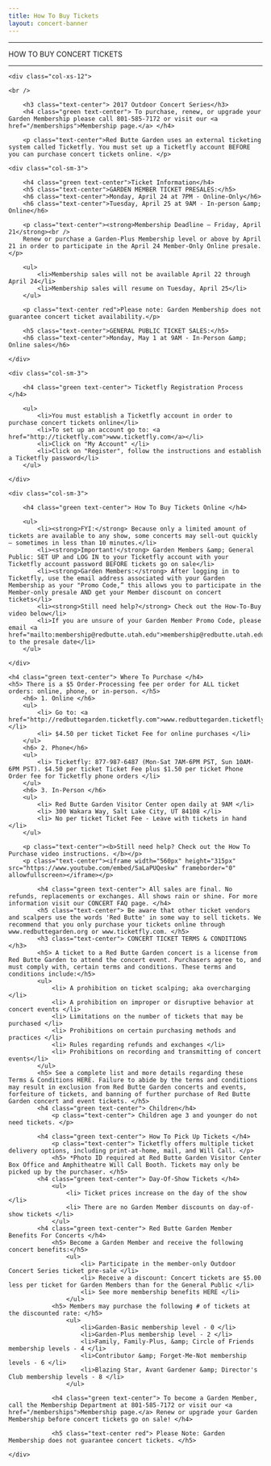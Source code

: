 ```yaml
---
title: How To Buy Tickets
layout: concert-banner
---
```


<div class="eventdivide">
	<hr>
		<div class="grid-header">HOW TO BUY CONCERT TICKETS</div>
	<hr>
</div>

<div class="row-fluid">

	<div class="col-xs-12">

	<br />

		<h3 class="text-center"> 2017 Outdoor Concert Series</h3>
		<h4 class="green text-center"> To purchase, renew, or upgrade your Garden Membership please call 801-585-7172 or visit our <a href="/memberships">Membership page.</a> </h4>

		<p class="text-center">Red Butte Garden uses an external ticketing system called Ticketfly. You must set up a Ticketfly account BEFORE you can purchase concert tickets online. </p>

<div class="row-fluid">

	<div class="col-sm-3">

		<h4 class="green text-center">Ticket Information</h4> 
		<h5 class="text-center">GARDEN MEMBER TICKET PRESALES:</h5>
		<h6 class="text-center">Monday, April 24 at 7PM - Online-Only</h6>
		<h6 class="text-center">Tuesday, April 25 at 9AM - In-person &amp; Online</h6>
		 
		<p class="text-center"><strong>Membership Deadline – Friday, April 21</strong><br />
		Renew or purchase a Garden-Plus Membership level or above by April 21 in order to participate in the April 24 Member-Only Online presale.</p>

		<ul>
			<li>Membership sales will not be available April 22 through April 24</li>
			<li>Membership sales will resume on Tuesday, April 25</li>
		</ul>

		<p class="text-center red">Please note: Garden Membership does not guarantee concert ticket availability.</p>
		 
		<h5 class="text-center">GENERAL PUBLIC TICKET SALES:</h5>
		<h6 class="text-center">Monday, May 1 at 9AM - In-Person &amp; Online sales</h6>

	</div>

	<div class="col-sm-3">

		<h4 class="green text-center"> Ticketfly Registration Process </h4>

		<ul>
			<li>You must establish a Ticketfly account in order to purchase concert tickets online</li>
			<li>To set up an account go to: <a href="http://ticketfly.com">www.ticketfly.com</a></li>
			<li>Click on "My Account" </li>
			<li>Click on "Register", follow the instructions and establish a Ticketfly password</li>
		</ul>

	</div>

	<div class="col-sm-3">

		<h4 class="green text-center"> How To Buy Tickets Online </h4>

		<ul>
			<li><strong>FYI:</strong> Because only a limited amount of tickets are available to any show, some concerts may sell-out quickly – sometimes in less than 10 minutes.</li>
			<li><strong>Important!</strong> Garden Members &amp; General Public: SET UP and LOG IN to your Ticketfly account with your Ticketfly account password BEFORE tickets go on sale</li>
			<li><strong>Garden Members:</strong> After logging in to Ticketfly, use the email address associated with your Garden Membership as your "Promo Code,” this allows you to participate in the Member-only presale AND get your Member discount on concert tickets</li>
			<li><strong>Still need help?</strong> Check out the How-To-Buy video below</li>
			<li>If you are unsure of your Garden Member Promo Code, please email <a href="mailto:membership@redbutte.utah.edu">membership@redbutte.utah.edu</a> PRIOR to the presale date</li>
		</ul>

	</div>

<div class="col-sm-3">

	<h4 class="green text-center"> Where To Purchase </h4>
	<h5> There is a $5 Order-Processing fee per order for ALL ticket orders: online, phone, or in-person. </h5>
		<h6> 1. Online </h6>
		<ul>
			<li> Go to: <a href="http://redbuttegarden.ticketfly.com">www.redbuttegarden.ticketfly.com</a></li>
			<li> $4.50 per ticket Ticket Fee for online purchases </li>
		</ul>
		<h6> 2. Phone</h6>
		<ul>
			<li> Ticketfly: 877-987-6487 (Mon-Sat 7AM-6PM PST, Sun 10AM-6PM PST). $4.50 per ticket Ticket Fee plus $1.50 per ticket Phone Order fee for Ticketfly phone orders </li>
		</ul>
		<h6> 3. In-Person </h6>
		<ul>
			<li> Red Butte Garden Visitor Center open daily at 9AM </li>
			<li> 300 Wakara Way, Salt Lake City, UT 84108 </li>
			<li> No per ticket Ticket Fee - Leave with tickets in hand </li>
		</ul>

</div>

</div>

		<p class="text-center"><b>Still need help? Check out the How To Purchase video instructions. </b></p>
		<p class="text-center"><iframe width="560px" height="315px" src="https://www.youtube.com/embed/SaLaPUQeskw" frameborder="0" allowfullscreen></iframe></p>

			<h4 class="green text-center"> All sales are final. No refunds, replacements or exchanges. All shows rain or shine. For more information visit our CONCERT FAQ page. </h4>
			<h5 class="text-center"> Be aware that other ticket vendors and scalpers use the words 'Red Butte' in some way to sell tickets. We recommend that you only purchase your tickets online through www.redbuttegarden.org or www.ticketfly.com. </h5>
			<h3 class="text-center"> CONCERT TICKET TERMS & CONDITIONS </h3>
			<h5> A ticket to a Red Butte Garden concert is a license from Red Butte Garden to attend the concert event. Purchasers agree to, and must comply with, certain terms and conditions. These terms and conditions include:</h5>
			<ul>
				<li> A prohibition on ticket scalping; aka overcharging </li>
				<li> A prohibition on improper or disruptive behavior at concert events </li>
				<li> Limitations on the number of tickets that may be purchased </li>
				<li> Prohibitions on certain purchasing methods and practices </li>
				<li> Rules regarding refunds and exchanges </li>
				<li> Prohibitions on recording and transmitting of concert events</li>
			</ul>
			<h5> See a complete list and more details regarding these Terms & Conditions HERE. Failure to abide by the terms and conditions may result in exclusion from Red Butte Garden concerts and events, forfeiture of tickets, and banning of further purchase of Red Butte Garden concert and event tickets. </h5>
			<h4 class="green text-center"> Children</h4>
				<p class="text-center"> Children age 3 and younger do not need tickets. </p>

			<h4 class="green text-center"> How To Pick Up Tickets </h4>
				<p class="text-center"> Ticketfly offers multiple ticket delivery options, including print-at-home, mail, and Will Call. </p>
				<h5> *Photo ID required at Red Butte Garden Visitor Center Box Office and Amphitheatre Will Call Booth. Tickets may only be picked up by the purchaser. </h5>
			<h4 class="green text-center"> Day-Of-Show Tickets </h4>
				<ul>
					<li> Ticket prices increase on the day of the show </li>
					<li> There are no Garden Member discounts on day-of-show tickets </li>
				</ul>
			<h4 class="green text-center"> Red Butte Garden Member Benefits For Concerts </h4>
				<h5> Become a Garden Member and receive the following concert benefits:</h5>
					<ul>
						<li> Participate in the member-only Outdoor Concert Series ticket pre-sale </li>
						<li> Receive a discount: Concert tickets are $5.00 less per ticket for Garden Members than for the General Public </li>
						<li> See more membership benefits HERE </li>
					</ul>
				<h5> Members may purchase the following # of tickets at the discounted rate: </h5>
					<ul>
						<li>Garden-Basic membership level - 0 </li>
						<li>Garden-Plus membership level - 2 </li>
						<li>Family, Family-Plus, &amp; Circle of Friends membership levels - 4 </li>
						<li>Contributor &amp; Forget-Me-Not membership levels - 6 </li>
						<li>Blazing Star, Avant Gardener &amp; Director's Club membership levels - 8 </li>
					</ul>

				<h4 class="green text-center"> To become a Garden Member, call the Membership Department at 801-585-7172 or visit our <a href="/memberships">Membership page.</a> Renew or upgrade your Garden Membership before concert tickets go on sale! </h4>

				<h5 class="text-center red"> Please Note: Garden Membership does not guarantee concert tickets. </h5>

	</div>

</div>
